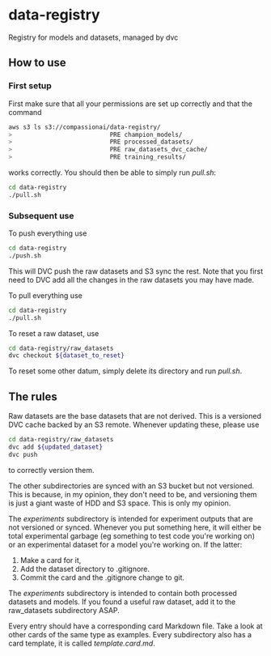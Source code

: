# data-registry
Registry for models and datasets, managed by dvc

## How to use

### First setup

First make sure that all your permissions are set up correctly and that the command

```bash
aws s3 ls s3://compassionai/data-registry/
>                           PRE champion_models/
>                           PRE processed_datasets/
>                           PRE raw_datasets_dvc_cache/
>                           PRE training_results/
```

works correctly. You should then be able to simply run _pull.sh_:

```bash
cd data-registry
./pull.sh
```

### Subsequent use

To push everything use

```bash
cd data-registry
./push.sh
```

This will DVC push the raw datasets and S3 sync the rest. Note that you first need to DVC add all the changes in the raw datasets you may have made.

To pull everything use

```bash
cd data-registry
./pull.sh
```

To reset a raw dataset, use

```bash
cd data-registry/raw_datasets
dvc checkout ${dataset_to_reset}
```

To reset some other datum, simply delete its directory and run _pull.sh_.

## The rules

Raw datasets are the base datasets that are not derived. This is a versioned DVC cache backed by an S3 remote. Whenever updating these, please use

```bash
cd data-registry/raw_datasets
dvc add ${updated_dataset}
dvc push
```

to correctly version them.

The other subdirectories are synced with an S3 bucket but not versioned. This is because, in my opinion, they don't need to be, and versioning them is just a giant waste of HDD and S3 space. This is only my opinion.

The _experiments_ subdirectory is intended for experiment outputs that are not versioned or synced. Whenever you put something here, it will either be total experimental garbage (eg something to test code you're working on) or an experimental dataset for a model you're working on. If the latter:

1. Make a card for it,
2. Add the dataset directory to .gitignore.
3. Commit the card and the .gitignore change to git.

The _experiments_ subdirectory is intended to contain both processed datasets and models. If you found a useful raw dataset, add it to the raw_datasets subdirectory ASAP.

Every entry should have a corresponding card Markdown file. Take a look at other cards of the same type as examples. Every subdirectory also has a card template, it is called _template.card.md_.